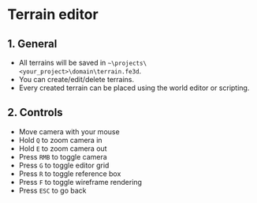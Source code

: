 # Terrain editor

## 1. General

- All terrains will be saved in `~\projects\<your_project>\domain\terrain.fe3d`.
- You can create/edit/delete terrains.
- Every created terrain can be placed using the world editor or scripting.

## 2. Controls

- Move camera with your mouse
- Hold `Q` to zoom camera in
- Hold `E` to zoom camera out
- Press `RMB` to toggle camera
- Press `G` to toggle editor grid
- Press `R` to toggle reference box
- Press `F` to toggle wireframe rendering
- Press `ESC` to go back
